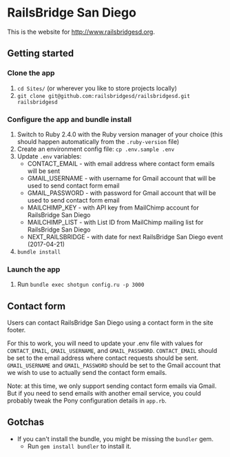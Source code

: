 # RailsBridge San Diego

This is the website for http://www.railsbridgesd.org.

## Getting started

### Clone the app
1. `cd Sites/` (or wherever you like to store projects locally)
2. `git clone git@github.com:railsbridgesd/railsbridgesd.git railsbridgesd`

### Configure the app and bundle install
1. Switch to Ruby 2.4.0 with the Ruby version manager of your choice (this
should happen automatically from the `.ruby-version` file)
2. Create an environment config file: `cp .env.sample .env`
3. Update `.env` variables:   
   - CONTACT_EMAIL    - with email address where contact form emails will be sent
   - GMAIL_USERNAME   - with username for Gmail account that will be used to send contact form email
   - GMAIL_PASSWORD   - with password for Gmail account that will be used to send contact form email
   - MAILCHIMP_KEY    - with API key from MailChimp account for RailsBridge San Diego
   - MAILCHIMP_LIST   - with List ID from MailChimp mailing list for RailsBridge San Diego
   - NEXT_RAILSBRIDGE - with date for next RailsBridge San Diego event (2017-04-21)
4. `bundle install`

### Launch the app
1. Run `bundle exec shotgun config.ru -p 3000`

## Contact form
Users can contact RailsBridge San Diego using a contact form in the site footer.

For this to work, you will need to update your .env file with values for `CONTACT_EMAIL`, `GMAIL_USERNAME`, and `GMAIL_PASSWORD`. `CONTACT_EMAIL` should be set to the email address where contact requests should be sent. `GMAIL_USERNAME` and `GMAIL_PASSWORD` should be set to the Gmail account that we wish to use to actually send the contact form emails.

Note: at this time, we only support sending contact form emails via Gmail. But if you need to send emails with another email service, you could probably tweak the Pony configuration details in `app.rb`.


## Gotchas

- If you can't install the bundle, you might be missing the `bundler` gem.
  - Run `gem install bundler` to install it.
